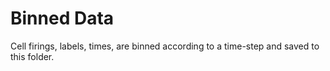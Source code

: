# Binned Data

Cell firings, labels, times, are binned according to a time-step and saved to this folder.